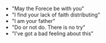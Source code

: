 - "May the Forece be with you"
- "I find your lack of faith distributing"
- "I am your father"
- "Do or not do. There is no try"
- "I've got a bad feeling about this"
